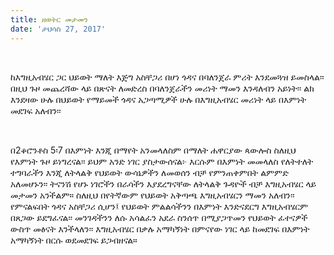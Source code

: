 ```yaml
---
title: ዘወትር መታመን
date: 'ታህሳስ 27, 2017'
---
```


<script>
  import {theme1} from '../../../../store/themes/theme1.svelte';
  import ArticleHero from '../../../../components/article_components/article_hero.svelte';
  import ArticleHeader from '../../../../components/article_components/article_header.svelte';
</script>

<ArticleHero 
  title={title} 
  date={date}
  subtopic={theme1.subtopics[1]} 
/>

<br />

ከእግዚአብሄር ጋር ህይወት ማለት እጅግ አስቸጋሪ በሆነ ጎዳና በባለንጀራ ምሪት እንደመጓዝ ይመስላል፡፡ በዚህ ጉዞ መጨረሻው ላይ በጽናት ለመድረስ በባለንጀራችን መሪነት ማመን እንዳለብን አይነት፡፡ ልክ እንደዛው ሁሉ በህይወት የማይመች ጎዳና አጋጣሚዎች ሁሉ በእግዚአብሄር መሪነት ላይ በእምነት መደገፍ አለብን፡፡

<br />

በ2ቆሮንቶስ 5፡7 በእምነት እንጂ በማየት አንመላለስም በማለት ሐዋርያው ጳውሎስ ስለዚህ የእምነት ጉዞ ይነግረናል፡፡ ይህም አንድ ነገር ያስታውሰናል፦ እርሱም በእምነት መመላለስ የለትተለት ተግባራችን እንጂ ለትላልቅ የህይወት ውሳኔዎችን ለመወሰን ብቻ የምንጠቀምበት ልምምድ አለመሆኑን፡፡ ትናንሽ የሆኑ ነገሮችን በራሳችን እያደረግናቸው ለትላልቅ ጉዳዮች ብቻ እግዚአብሄር ላይ መታመን አንችልም። ስለዚህ በየትኛውም የህይወት አቅጣጫ እግዚአብሄርን ማመን አለብን፡፡ የምናልፍበት ጎዳና አስቸጋሪ ሲሆን፤ የህይወት ምልልሳችንን በእምነት እንድናደርግ እግዚአብሄርም በጸጋው ይደግፈናል፡፡ መንገዳችንን ለሱ አሳልፈን አደራ ስንሰጥ በሚያጋጥመን የህይወት ፈተናዎች ውስጥ መፅናት እንችላለን፡፡ እግዚአብሄር በቃሉ አማካኝነት በምናየው ነገር ላይ ከመደገፍ በእምነት አማካኝነት በርሱ ወደመደገፍ ይጋብዘናል።
